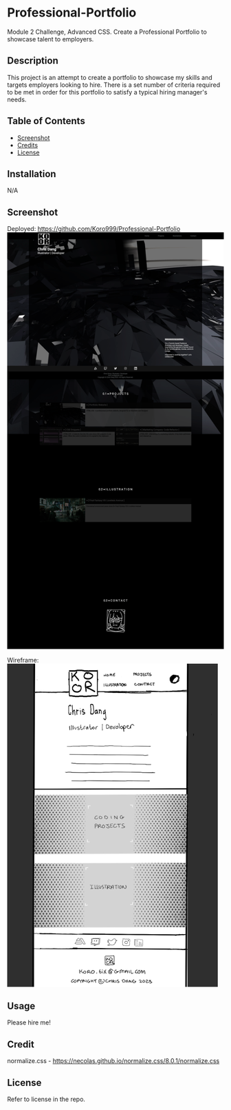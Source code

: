 # Professional-Portfolio
Module 2 Challenge, Advanced CSS. Create a Professional Portfolio to showcase talent to employers. 

## Description

This project is an attempt to create a portfolio to showcase my skills and targets employers looking to hire. There
is a set number of criteria required to be met in order for this portfolio to satisfy a typical hiring manager's needs. 

## Table of Contents

- [Screenshot](#screenshot)
- [Credits](#credits)
- [License](#license)

## Installation

N/A

## Screenshot 
Deployed:
https://github.com/Koro999/Professional-Portfolio
![Alt text](/assets/images/Screenshot/127.0.0.1_5500_index.html.png)

Wireframe: 
![Alt text](/assets/Wireframe/Landing%20Page%20-%20Mobile.png)

## Usage

Please hire me! 

## Credit

normalize.css - https://necolas.github.io/normalize.css/8.0.1/normalize.css

## License

Refer to license in the repo. 